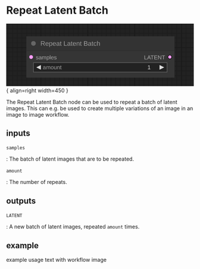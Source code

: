 # Repeat Latent Batch

![Repeat Latent Batch node](../media/RepeatLatentBatch.svg){ align=right width=450 }

The Repeat Latent Batch node can be used to repeat a batch of latent images. This can e.g. be used to create multiple variations of an image in an image to image workflow.

## inputs

`samples`

:   The batch of latent images that are to be repeated.

`amount`

:   The number of repeats.

## outputs

`LATENT`

:   A new batch of latent images, repeated `amount` times.

## example

example usage text with workflow image